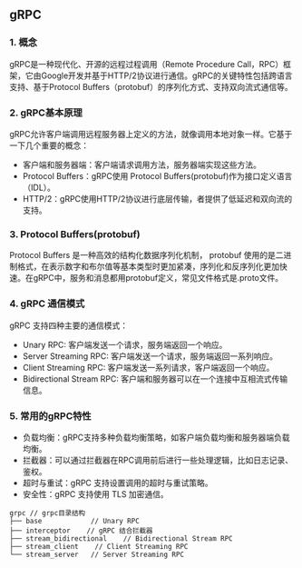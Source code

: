 ## gRPC

### 1. 概念
gRPC是一种现代化、开源的远程过程调用（Remote Procedure Call，RPC）框架，它由Google开发并基于HTTP/2协议进行通信。gRPC的关键特性包括跨语言支持、基于Protocol Buffers（protobuf）的序列化方式、支持双向流式通信等。

### 2. gRPC基本原理
gRPC允许客户端调用远程服务器上定义的方法，就像调用本地对象一样。它基于一下几个重要的概念：
- 客户端和服务器端：客户端请求调用方法，服务器端实现这些方法。
- Protocol Buffers：gRPC使用 Protocol Buffers(protobuf)作为接口定义语言（IDL）。
- HTTP/2：gRPC使用HTTP/2协议进行底层传输，者提供了低延迟和双向流的支持。


### 3. Protocol Buffers(protobuf)
Protocol Buffers 是一种高效的结构化数据序列化机制， protobuf 使用的是二进制格式，在表示数字和布尔值等基本类型时更加紧凑，序列化和反序列化更加快速。在gRPC中，服务和消息都用protobuf定义，常见文件格式是.proto文件。

### 4. gRPC 通信模式
gRPC 支持四种主要的通信模式：
- Unary RPC: 客户端发送一个请求，服务端返回一个响应。
- Server Streaming RPC: 客户端发送一个请求，服务端返回一系列响应。
- Client Streaming RPC: 客户端发送一系列请求，客户端返回一个响应。
- Bidirectional Stream RPC: 客户端和服务器可以在一个连接中互相流式传输信息。

### 5. 常用的gRPC特性
- 负载均衡：gRPC支持多种负载均衡策略，如客户端负载均衡和服务器端负载均衡。
- 拦截器：可以通过拦截器在RPC调用前后进行一些处理逻辑，比如日志记录、鉴权。
- 超时与重试：gRPC 支持设置调用的超时与重试策略。
- 安全性：gRPC 支持使用 TLS 加密通信。


```
grpc // grpc目录结构
├── base            // Unary RPC      
├── interceptor    // gRPC 结合拦截器
├── stream_bidirectional    // Bidirectional Stream RPC  
├── stream_client    // Client Streaming RPC
└── stream_server   // Server Streaming RPC
```
